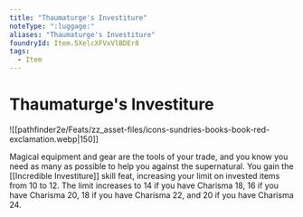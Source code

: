 ```yaml
---
title: "Thaumaturge's Investiture"
noteType: ":luggage:"
aliases: "Thaumaturge's Investiture"
foundryId: Item.5XelcXFVxVlBDEr8
tags:
  - Item
---
```


# Thaumaturge's Investiture
![[pathfinder2e/Feats/zz_asset-files/icons-sundries-books-book-red-exclamation.webp|150]]

Magical equipment and gear are the tools of your trade, and you know you need as many as possible to help you against the supernatural. You gain the [[Incredible Investiture]] skill feat, increasing your limit on invested items from 10 to 12. The limit increases to 14 if you have Charisma 18, 16 if you have Charisma 20, 18 if you have Charisma 22, and 20 if you have Charisma 24.
